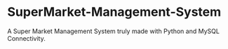 # SuperMarket-Management-System
A Super Market Management System truly made with Python and MySQL Connectivity.
